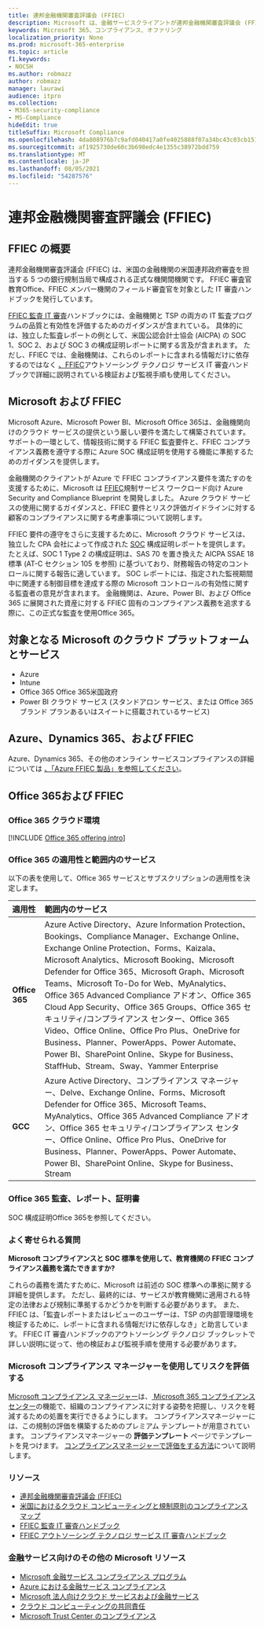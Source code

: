 ```yaml
---
title: 連邦金融機関審査評議会 (FFIEC)
description: Microsoft は、金融サービスクライアントが連邦金融機関審査評議会 (FFIEC) の監査要件に準拠するのに役立ちます。
keywords: Microsoft 365、コンプライアンス、オファリング
localization_priority: None
ms.prod: microsoft-365-enterprise
ms.topic: article
f1.keywords:
- NOCSH
ms.author: robmazz
author: robmazz
manager: laurawi
audience: itpro
ms.collection:
- M365-security-compliance
- MS-Compliance
hideEdit: true
titleSuffix: Microsoft Compliance
ms.openlocfilehash: 4da808976b7c9afd040417a0fe4025888f07a34bc43c03cb151410244bb437df
ms.sourcegitcommit: af1925730de60c3b698edc4e1355c38972bdd759
ms.translationtype: MT
ms.contentlocale: ja-JP
ms.lasthandoff: 08/05/2021
ms.locfileid: "54287576"
---
```

# <a name="federal-financial-institutions-examination-council-ffiec"></a>連邦金融機関審査評議会 (FFIEC)

## <a name="ffiec-overview"></a>FFIEC の概要

連邦金融機関審査評議会 (FFIEC) は、米国の金融機関の米国連邦政府審査を担当する 5 つの銀行規制当局で構成される正式な機関間機関です。 FFIEC 審査官教育Office、FFIEC メンバー機関のフィールド審査官を対象とした IT 審査ハンドブックを発行しています。

[FFIEC 監査 IT 審査](https://ithandbook.ffiec.gov/it-booklets/audit.aspx)ハンドブックには、金融機関と TSP の両方の IT 監査プログラムの品質と有効性を評価するためのガイダンスが含まれている。 具体的には、独立した監査レポートの例として、米国公認会計士協会 (AICPA) の SOC 1、SOC 2、および SOC 3 の構成証明レポートに関する言及が含まれます。 ただし、FFIEC では、金融機関は、これらのレポートに含まれる情報だけに依存するのではなく [、FFIEC](https://ithandbook.ffiec.gov/it-booklets/outsourcing-technology-services.aspx)アウトソーシング テクノロジ サービス IT 審査ハンドブックで詳細に説明されている検証および監視手順も使用してください。

## <a name="microsoft-and-ffiec"></a>Microsoft および FFIEC

Microsoft Azure、Microsoft Power BI、Microsoft Office 365は、金融機関向けのクラウド サービスの提供という厳しい要件を満たして構築されています。 サポートの一環として、情報技術に関する FFIEC 監査要件と、FFIEC コンプライアンス義務を遵守する際に Azure SOC 構成証明を使用する機能に準拠するためのガイダンスを提供します。

金融機関のクライアントが Azure で FFIEC コンプライアンス要件を満たすのを支援するために、Microsoft は [FFIEC](https://servicetrust.microsoft.com/ViewPage/FFIECBlueprint)規制サービス ワークロード向け Azure Security and Compliance Blueprint を開発しました。 Azure クラウド サービスの使用に関するガイダンスと、FFIEC 要件とリスク評価ガイドラインに対する顧客のコンプライアンスに関する考慮事項について説明します。

FFIEC 要件の遵守をさらに支援するために、Microsoft クラウド サービスは、独立した CPA 会社によって作成された [SOC](offering-SOC.md) 構成証明レポートを提供します。 たとえば、SOC 1 Type 2 の構成証明は、SAS 70 を置き換えた AICPA SSAE 18 標準 (AT-C セクション 105 を参照) に基づいており、財務報告の特定のコントロールに関する報告に適しています。 SOC レポートには、指定された監視期間中に関連する制御目標を達成する際の Microsoft コントロールの有効性に関する監査者の意見が含まれます。 金融機関は、Azure、Power BI、および Office 365 に展開された資産に対する FFIEC 固有のコンプライアンス義務を追求する際に、この正式な監査を使用Office 365。

## <a name="microsoft-in-scope-cloud-platforms--services"></a>対象となる Microsoft のクラウド プラットフォームとサービス

- Azure
- Intune
- Office 365 Office 365米国政府
- Power BI クラウド サービス (スタンドアロン サービス、または Office 365 ブランド プランあるいはスイートに搭載されているサービス)

## <a name="azure-dynamics-365-and-ffiec"></a>Azure、Dynamics 365、および FFIEC

Azure、Dynamics 365、その他のオンライン サービスコンプライアンスの詳細については [、「Azure FFIEC 製品」を参照してください](/azure/compliance/offerings/offering-ffiec-us)。

## <a name="office-365-and-ffiec"></a>Office 365および FFIEC

### <a name="office-365-cloud-environments"></a>Office 365 クラウド環境

[!INCLUDE [Office 365 offering intro](../includes/o365-offering-introduction.md)]

### <a name="office-365-applicability-and-in-scope-services"></a>Office 365 の適用性と範囲内のサービス

以下の表を使用して、Office 365 サービスとサブスクリプションの適用性を決定します。

| **適用性** | **範囲内のサービス** |
|:------------------|:----------------------|
| **Office 365** | Azure Active Directory、Azure Information Protection、Bookings、Compliance Manager、Exchange Online、Exchange Online Protection、Forms、Kaizala、Microsoft Analytics、Microsoft Booking、Microsoft Defender for Office 365、Microsoft Graph、Microsoft Teams、Microsoft To-Do for Web、MyAnalytics、Office 365 Advanced Compliance アドオン、Office 365 Cloud App Security、Office 365 Groups、Office 365 セキュリティ/コンプライアンス センター、Office 365 Video、Office Online、Office Pro Plus、OneDrive for Business、Planner、PowerApps、Power Automate、Power BI、SharePoint Online、Skype for Business、StaffHub、Stream、Sway、Yammer Enterprise |
| **GCC** | Azure Active Directory、コンプライアンス マネージャー、Delve、Exchange Online、Forms、Microsoft Defender for Office 365、Microsoft Teams、MyAnalytics、Office 365 Advanced Compliance アドオン、Office 365 セキュリティ/コンプライアンス センター、Office Online、Office Pro Plus、OneDrive for Business、Planner、PowerApps、Power Automate、Power BI、SharePoint Online、Skype for Business、Stream |

### <a name="office-365-audits-reports-and-certificates"></a>Office 365 監査、レポート、証明書

SOC 構成証明Office 365を参照してください。

### <a name="frequently-asked-questions"></a>よく寄せられる質問

**Microsoft コンプライアンスと SOC 標準を使用して、教育機関の FFIEC コンプライアンス義務を満たできますか?**

これらの義務を満たすために、Microsoft は前述の SOC 標準への準拠に関する詳細を提供します。 ただし、最終的には、サービスが教育機関に適用される特定の法律および規制に準拠するかどうかを判断する必要があります。 また、FFIEC は、「監査レポートまたはレビューのユーザーは、TSP の内部管理環境を検証するために、レポートに含まれる情報だけに依存しなき」と助言しています。 FFIEC IT 審査ハンドブックのアウトソーシング テクノロジ ブック[](https://ithandbook.ffiec.gov/it-booklets/outsourcing-technology-services.aspx)レットで詳しい説明に従って、他の検証および監視手順を使用する必要があります。

### <a name="use-microsoft-compliance-manager-to-assess-your-risk"></a>Microsoft コンプライアンス マネージャーを使用してリスクを評価する

[Microsoft コンプライアンス マネージャー](/microsoft-365/compliance/compliance-manager)は、[ Microsoft 365 コンプライアンス センター](/microsoft-365/compliance/microsoft-365-compliance-center)の機能で、組織のコンプライアンスに対する姿勢を把握し、リスクを軽減するための処置を実行できるようにします。 コンプライアンスマネージャーには、この規制の評価を構築するためのプレミアム テンプレートが用意されています。 コンプライアンスマネージャーの **評価テンプレート** ページでテンプレートを見つけます。 [コンプライアンスマネージャーで評価をする方法](/microsoft-365/compliance/compliance-manager-assessments)について説明します。

### <a name="resources"></a>リソース

- [連邦金融機関審査評議会 (FFIEC)](https://www.ffiec.gov/)
- [米国におけるクラウド コンピューティングと規制原則のコンプライアンス マップ](https://servicetrust.microsoft.com/ViewPage/TrustDocuments?command=Download&downloadType=Document&downloadId=5b483567-00b0-4d86-96ae-ee887dadb61c&docTab=6d000410-c9e9-11e7-9a91-892aae8839ad_Compliance_Guides)
- [FFIEC 監査 IT 審査ハンドブック](https://ithandbook.ffiec.gov/it-booklets/audit.aspx)
- [FFIEC アウトソーシング テクノロジ サービス IT 審査ハンドブック](https://ithandbook.ffiec.gov/it-booklets/outsourcing-technology-services.aspx)

### <a name="other-microsoft-resources-for-financial-services"></a>金融サービス向けのその他の Microsoft リソース

- [Microsoft 金融サービス コンプライアンス プログラム](https://www.microsoft.com/download/details.aspx?id=55332)
- [Azure における金融サービス コンプライアンス](https://azure.microsoft.com/resources/videos/azurecon-2015-financial-services-compliance-in-azure/)
- [Microsoft 法人向けクラウド サービスおよび金融サービス](https://servicetrust.microsoft.com/viewpage/financialservicesoverview)
- [クラウド コンピューティングの共同責任](https://aka.ms/sharedresponsibility)
- [Microsoft Trust Center のコンプライアンス](https://www.microsoft.com/trust-center/compliance/compliance-overview)
